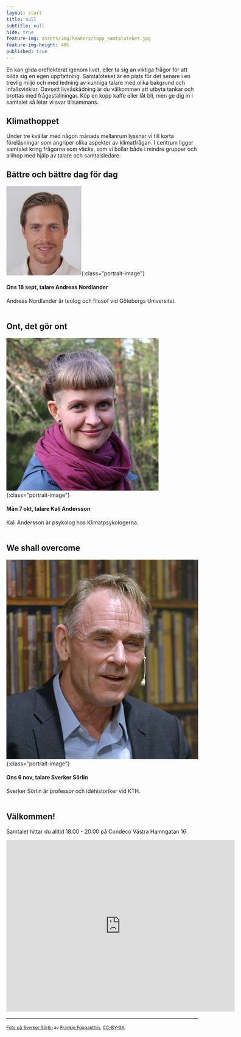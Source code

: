 ```yaml
---
layout: start
title: null
subtitle: null
hide: true
feature-img: assets/img/headers/topp_samtaloteket.jpg
feature-img-height: 40%
published: true
---
```


En kan glida oreflekterat igenom livet, eller ta sig an viktiga
frågor för att bilda sig en egen uppfattning. Samtaloteket är en plats för det
senare i en trevlig miljö och med ledning av kunniga talare med olika bakgrund
och infallsvinklar. Oavsett livsåskådning är du välkommen att utbyta tankar
och brottas med frågeställningar. Köp en kopp kaffe eller låt bli, men ge dig
in i samtalet så letar vi svar tillsammans.


## Klimathoppet
Under tre kvällar med någon månads mellanrum lyssnar vi till korta
föreläsningar som angriper olika aspekter av klimatfrågan. I centrum
ligger samtalet kring frågorna som väcks, som vi bollar både i mindre grupper
och allihop med hjälp av talare och samtalsledare.

## Bättre och bättre dag för dag
![Andreas Nordlander](assets/img/speakers/andreas_nordlander.jpg 'Andreas Nordlander'){:class="portrait-image"}
#### Ons 18 sept, talare Andreas Nordlander
Andreas Nordlander är teolog och filosof vid Göteborgs Universitet.
<br />
<br />

## Ont, det gör ont
![Kali Andersson](assets/img/speakers/karin_kali_andersson.jpg 'Kali Andersson'){:class="portrait-image"}
#### Mån 7 okt, talare Kali Andersson
Kali Andersson är psykolog hos Klimatpsykologerna.
<br />
<br />

## We shall overcome
![Sverker Sörlin](assets/img/speakers/sverker_sorlin.jpg 'Sverker Sörlin, foto av Frankie Fouganthin, CC BY-SA 4.0'){:class="portrait-image"}
#### Ons 6 nov, talare Sverker Sörlin
Sverker Sörlin är professor och idéhistoriker vid KTH.
<br />
<br />

## Välkommen!
Samtalet hittar du alltid 18.00 - 20.00 på Condeco Västra Hamngatan 16

<iframe src="https://www.google.com/maps/embed?pb=!1m18!1m12!1m3!1d2131.74625292261!2d11.962074615899875!3d57.70378074731207!2m3!1f0!2f0!3f0!3m2!1i1024!2i768!4f13.1!3m3!1m2!1s0x464ff36600d77e59%3A0x22e24f69307e2985!2sCondeco+V%C3%A4stra+Hamngatan!5e0!3m2!1ssv!2sse!4v1532376020924" width="600" height="450" frameborder="0" style="border:0" allowfullscreen></iframe>

---

<small><a href="https://commons.wikimedia.org/wiki/File:Sverker_S%C3%B6rlin_dec_2014.jpg">Foto på Sverker Sörlin</a> av <a href="https://commons.wikimedia.org/wiki/User:FrankieF">Frankie Fouganthin</a>, <a href="https://creativecommons.org/licenses/by-sa/4.0/deed.sv">CC-BY-SA</a></small><br />
